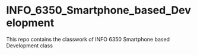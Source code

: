 # INFO_6350_Smartphone_based_Development
This repo contains the classwork of INFO 6350 Smartphone based Development class
